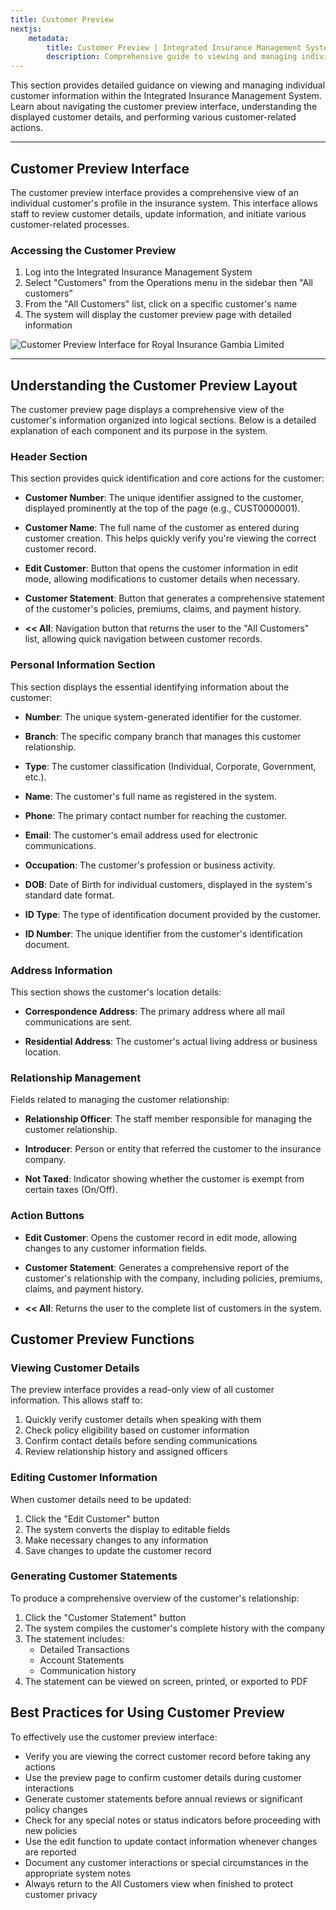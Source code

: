 ```yaml
---
title: Customer Preview
nextjs:
    metadata:
        title: Customer Preview | Integrated Insurance Management System
        description: Comprehensive guide to viewing and managing individual customer details in the Insurance Management System. Learn how to navigate the customer preview interface, understand displayed information, and perform customer-related actions.
---
```


This section provides detailed guidance on viewing and managing individual customer information within the Integrated Insurance Management System. Learn about navigating the customer preview interface, understanding the displayed customer details, and performing various customer-related actions.

---

## Customer Preview Interface

The customer preview interface provides a comprehensive view of an individual customer's profile in the insurance system. This interface allows staff to review customer details, update information, and initiate various customer-related processes.

### Accessing the Customer Preview

1. Log into the Integrated Insurance Management System
2. Select "Customers" from the Operations menu in the sidebar then "All customers"
3. From the "All Customers" list, click on a specific customer's name
4. The system will display the customer preview page with detailed information

![Customer Preview Interface for Royal Insurance Gambia Limited](/customer-preview.webp)

---

## Understanding the Customer Preview Layout

The customer preview page displays a comprehensive view of the customer's information organized into logical sections. Below is a detailed explanation of each component and its purpose in the system.

### Header Section

This section provides quick identification and core actions for the customer:

* **Customer Number**: The unique identifier assigned to the customer, displayed prominently at the top of the page (e.g., CUST0000001).

* **Customer Name**: The full name of the customer as entered during customer creation. This helps quickly verify you're viewing the correct customer record.

* **Edit Customer**: Button that opens the customer information in edit mode, allowing modifications to customer details when necessary.

* **Customer Statement**: Button that generates a comprehensive statement of the customer's policies, premiums, claims, and payment history.

* **<< All**: Navigation button that returns the user to the "All Customers" list, allowing quick navigation between customer records.

### Personal Information Section

This section displays the essential identifying information about the customer:

* **Number**: The unique system-generated identifier for the customer.

* **Branch**: The specific company branch that manages this customer relationship.

* **Type**: The customer classification (Individual, Corporate, Government, etc.).

* **Name**: The customer's full name as registered in the system.

* **Phone**: The primary contact number for reaching the customer.

* **Email**: The customer's email address used for electronic communications.

* **Occupation**: The customer's profession or business activity.

* **DOB**: Date of Birth for individual customers, displayed in the system's standard date format.

* **ID Type**: The type of identification document provided by the customer.

* **ID Number**: The unique identifier from the customer's identification document.

### Address Information

This section shows the customer's location details:

* **Correspondence Address**: The primary address where all mail communications are sent.

* **Residential Address**: The customer's actual living address or business location.

### Relationship Management

Fields related to managing the customer relationship:

* **Relationship Officer**: The staff member responsible for managing the customer relationship.

* **Introducer**: Person or entity that referred the customer to the insurance company.

* **Not Taxed**: Indicator showing whether the customer is exempt from certain taxes (On/Off).

### Action Buttons

* **Edit Customer**: Opens the customer record in edit mode, allowing changes to any customer information fields.

* **Customer Statement**: Generates a comprehensive report of the customer's relationship with the company, including policies, premiums, claims, and payment history.

* **<< All**: Returns the user to the complete list of customers in the system.

## Customer Preview Functions

### Viewing Customer Details

The preview interface provides a read-only view of all customer information. This allows staff to:

1. Quickly verify customer details when speaking with them
2. Check policy eligibility based on customer information
3. Confirm contact details before sending communications
4. Review relationship history and assigned officers

### Editing Customer Information

When customer details need to be updated:

1. Click the "Edit Customer" button
2. The system converts the display to editable fields
3. Make necessary changes to any information
4. Save changes to update the customer record

### Generating Customer Statements

To produce a comprehensive overview of the customer's relationship:

1. Click the "Customer Statement" button
2. The system compiles the customer's complete history with the company
3. The statement includes:
   - Detailed Transactions
   - Account Statements
   - Communication history
4. The statement can be viewed on screen, printed, or exported to PDF

## Best Practices for Using Customer Preview

To effectively use the customer preview interface:

* Verify you are viewing the correct customer record before taking any actions
* Use the preview page to confirm customer details during customer interactions
* Generate customer statements before annual reviews or significant policy changes
* Check for any special notes or status indicators before proceeding with new policies
* Use the edit function to update contact information whenever changes are reported
* Document any customer interactions or special circumstances in the appropriate system notes
* Always return to the All Customers view when finished to protect customer privacy
